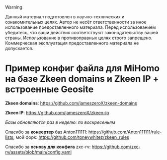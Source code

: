 > [!WARNING]
> Данный материал подготовлен в научно-технических и ознакомительных целях. Автор не несёт ответственности за иное использование предоставленного материала. Перед использованием убедитесь, что ваши действия соответствуют законодательству вашей страны. Использование в противоправных целях строго запрещено. Коммерческая эксплуатация предоставленного материала не допускается.
# Пример конфиг файла для MiHomo на базе Zkeen domains и Zkeen IP + встроенные Geosite

**Zkeen domains**: https://github.com/jameszeroX/zkeen-domains

**Zkeen IP**: https://github.com/jameszeroX/zkeen-ip

_Базы обновляются раз в неделю: по воскресеньям_

Спасибо за **конвертер** баз Anton111111: https://github.com/Anton111111/rule-lists, мой форк: https://github.com/toneywhitez/zkeen_rules 

Спасибо за **основу для конфига** zxc-rv: https://github.com/zxc-rv/assets/blob/main/config.yaml
